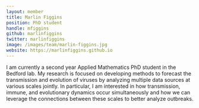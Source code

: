 ```yaml
---
layout: member
title: Marlin Figgins
position: PhD student
handle: mfiggins
github: marlinfiggins
twitter: marlinfiggins
image: /images/team/marlin-figgins.jpg
website: https://marlinfiggins.github.io
---
```


I am currently a second year Applied Mathematics PhD student in the Bedford lab. My research is focused on developing methods to forecast the transmission and evolution of viruses by analyzing multiple data sources at various scales jointly. In particular, I am interested in how transmission, immune, and evolutionary dynamics occur simultaneously and how we can leverage the connections between these scales to better analyze outbreaks.
